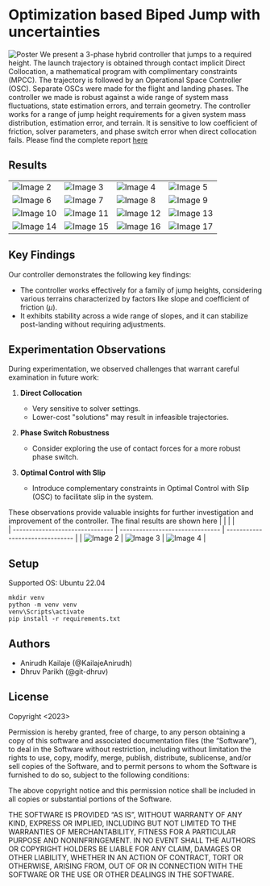 # Optimization based Biped Jump with uncertainties  
![Poster](static/Picture1.jpg)
We present a 3-phase hybrid controller that jumps to a required height. The launch trajectory is obtained through contact implicit Direct Collocation, a mathematical program with complimentary constraints (MPCC). The trajectory is followed by an Operational Space Controller (OSC). Separate OSCs were made for the flight and landing phases. The controller we made is robust against a wide range of system mass fluctuations, state estimation errors, and terrain geometry. The controller works for a range of jump height requirements for a given system mass distribution, estimation error, and terrain. It is sensitive to low coefficient of friction, solver parameters, and phase switch error when direct collocation fails.
Please find the complete report [here](report/HopSkipandJumpReport.pdf)
## Results

|                          |                          |                          |                          |
| ------------------------------- | ------------------------------- | ------------------------------- | ------------------------------- |
| ![Image 2](static/ablations/image2.gif) | ![Image 3](static/ablations/image3.gif) | ![Image 4](static/ablations/image4.gif) | ![Image 5](static/ablations/image5.gif) |
| ![Image 6](static/ablations/image6.gif) | ![Image 7](static/ablations/image7.gif) | ![Image 8](static/ablations/image8.gif) | ![Image 9](static/ablations/image9.gif) |
| ![Image 10](static/ablations/image10.gif) | ![Image 11](static/ablations/image11.gif) | ![Image 12](static/ablations/image12.gif) | ![Image 13](static/ablations/image13.gif) |
| ![Image 14](static/ablations/image14.gif) | ![Image 15](static/ablations/image15.gif) | ![Image 16](static/ablations/image16.gif) | ![Image 17](static/ablations/image17.gif) |



## Key Findings

Our controller demonstrates the following key findings:

- The controller works effectively for a family of jump heights, considering various terrains characterized by factors like slope and coefficient of friction ($\mu$).
- It exhibits stability across a wide range of slopes, and it can stabilize post-landing without requiring adjustments.

## Experimentation Observations

During experimentation, we observed challenges that warrant careful examination in future work:

1. **Direct Collocation**
    - Very sensitive to solver settings.
    - Lower-cost "solutions" may result in infeasible trajectories.

2. **Phase Switch Robustness**
    - Consider exploring the use of contact forces for a more robust phase switch.

3. **Optimal Control with Slip**
    - Introduce complementary constraints in Optimal Control with Slip (OSC) to facilitate slip in the system.

These observations provide valuable insights for further investigation and improvement of the controller. The final results are shown here
|                          |                          |                          |                          
| ------------------------------- | ------------------------------- | ------------------------------- | 
| ![Image 2](static/final/image19.gif) | ![Image 3](static/final/image20.gif) | ![Image 4](static/final/image21.gif) |



## Setup
Supported OS: Ubuntu 22.04 

```
mkdir venv
python -m venv venv
venv\Scripts\activate
pip install -r requirements.txt
```

## Authors
- Anirudh Kailaje (@KailajeAnirudh)
- Dhruv Parikh (@git-dhruv)

## License
Copyright <2023>

Permission is hereby granted, free of charge, to any person obtaining a copy of this software and associated documentation files (the “Software”), to deal in the Software without restriction, including without limitation the rights to use, copy, modify, merge, publish, distribute, sublicense, and/or sell copies of the Software, and to permit persons to whom the Software is furnished to do so, subject to the following conditions:

The above copyright notice and this permission notice shall be included in all copies or substantial portions of the Software.

THE SOFTWARE IS PROVIDED “AS IS”, WITHOUT WARRANTY OF ANY KIND, EXPRESS OR IMPLIED, INCLUDING BUT NOT LIMITED TO THE WARRANTIES OF MERCHANTABILITY, FITNESS FOR A PARTICULAR PURPOSE AND NONINFRINGEMENT. IN NO EVENT SHALL THE AUTHORS OR COPYRIGHT HOLDERS BE LIABLE FOR ANY CLAIM, DAMAGES OR OTHER LIABILITY, WHETHER IN AN ACTION OF CONTRACT, TORT OR OTHERWISE, ARISING FROM, OUT OF OR IN CONNECTION WITH THE SOFTWARE OR THE USE OR OTHER DEALINGS IN THE SOFTWARE.

